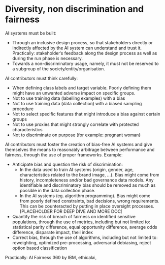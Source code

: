 # Diversity, non discrimination and fairness
AI systems must be built:
- Through an inclusive design process, so that stakeholders directly or indirectly affected by the AI system can understand and trust it. Practically: stakeholder’s feedback along the design process as well as during the run phase is necessary.
- Towards a non-discriminatory usage, namely, it must not be reserved to a subgroup of the society/entity/organisation.

AI contributors must think carefully:
- When defining class labels and target variable. Poorly defining them might have an unwanted adverse impact on specific groups.
- Not to use training data (labelling examples) with a bias
- Not to use training data (data collection) with a biased sampling procedure
- Not to select specific features that might introduce a bias against certain groups
- Not to use proxies that might strongly correlate with protected characteristics
- Not to discriminate on purpose (for example: pregnant woman)

AI contributors must foster the creation of bias-free AI systems and give themselves the means to reasonably arbitrage between performance and fairness, through the use of proper frameworks. Example:
- Anticipate bias and question the risk of discrimination:
    - In the data used to train AI systems (origin, gender, age, characteristics related to the brand image, …). Bias might come from history, incompleteness and/or bad governance data models. Any identifiable and discriminatory bias should be removed as much as possible in the data collection phase.
    - In the AI systems (eg. algorithm programming). Bias might come from poorly defined constraints, bad decisions, wrong requirements. This can be counteracted by putting in place oversight processes. [PLACEHOLDER FOR DEEP DIVE AND MORE DOC]
- Quantify the risk of breach of fairness on identified sensitive populations, through the use of metrics, including but not limited to: statistical parity difference, equal opportunity difference, average odds difference, disparate impact, theil index 
- Correct bias, through the use of algorithms, including but not limited to: reweighting, optimized pre-processing, adversarial debiasing, reject option based classification 

Practically: AI Fairness 360 by IBM, ethicalai,


